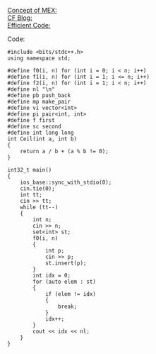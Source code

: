 [Concept of MEX:](https://www.youtube.com/watch?v=DOgqx5XSSLE)\
[CF Blog:](https://codeforces.com/blog/entry/81287)\
[Efficient Code:](https://ideone.com/i7DIF1)

Code: 

    #include <bits/stdc++.h>
    using namespace std;

    #define f0(i, n) for (int i = 0; i < n; i++)
    #define f1(i, n) for (int i = 1; i <= n; i++)
    #define f2(i, n) for (int i = 1; i < n; i++)
    #define nl "\n"
    #define pb push_back
    #define mp make_pair
    #define vi vector<int>
    #define pi pair<int, int>
    #define f first
    #define sc second
    #define int long long
    int Ceil(int a, int b)
    {
        return a / b + (a % b != 0);
    }

    int32_t main()
    {
        ios_base::sync_with_stdio(0);
        cin.tie(0);
        int tt;
        cin >> tt;
        while (tt--)
        {
            int n;
            cin >> n;
            set<int> st;
            f0(i, n)
            {
                int p;
                cin >> p;
                st.insert(p);
            }
            int idx = 0;
            for (auto elem : st)
            {
                if (elem != idx)
                {
                    break;
                }
                idx++;
            }
            cout << idx << nl;
        }
    }